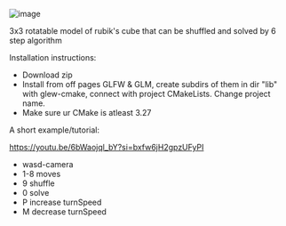 ![image](https://github.com/drlinggg/Rubik-Cube/assets/124909828/b8364b06-5b7a-4031-a515-46c75a266fe8)

3x3 rotatable model of rubik's cube that can be shuffled and solved by 6 step algorithm
  
Installation instructions:

  - Download zip
  - Install from off pages GLFW & GLM, create subdirs of them in dir "lib" with glew-cmake, connect with project CMakeLists. Change project name. 
  - Make sure ur CMake is atleast 3.27
  
A short example/tutorial:

  https://youtu.be/6bWaojql_bY?si=bxfw6jH2gpzUFyPI
  - wasd-camera
  - 1-8 moves
  - 9 shuffle
  - 0 solve
  - P increase turnSpeed
  - M decrease turnSpeed
